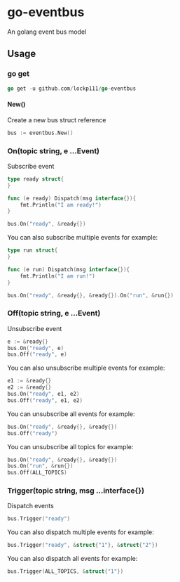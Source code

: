 # go-eventbus

An golang event bus model

## Usage

### go get
```go
go get -u github.com/lockp111/go-eventbus
```

#### New()

Create a new bus struct reference

```go
bus := eventbus.New()
```

### On(topic string, e ...Event)

Subscribe event

```go
type ready struct{
}

func (e ready) Dispatch(msg interface{}){
    fmt.Println("I am ready!")
}

bus.On("ready", &ready{})
```

You can also subscribe multiple events for example:

```go
type run struct{
}

func (e run) Dispatch(msg interface{}){
    fmt.Println("I am run!")
}

bus.On("ready", &ready{}, &ready{}).On("run", &run{})
```

### Off(topic string, e ...Event)

Unsubscribe event

```go
e := &ready{}
bus.On("ready", e)
bus.Off("ready", e)
```

You can also unsubscribe multiple events for example:

```go
e1 := &ready{}
e2 := &ready{}
bus.On("ready", e1, e2)
bus.Off("ready", e1, e2)
```

You can unsubscribe all events for example:

```go
bus.On("ready", &ready{}, &ready{})
bus.Off("ready")
```

You can unsubscribe all topics for example:

```go
bus.On("ready", &ready{}, &ready{})
bus.On("run", &run{})
bus.Off(ALL_TOPICS)
```

### Trigger(topic string, msg ...interface{})

Dispatch events

```go
bus.Trigger("ready")
```

You can also dispatch multiple events for example:

```go
bus.Trigger("ready", &struct{"1"}, &struct{"2"})
```

You can also dispatch all events for example:

```go
bus.Trigger(ALL_TOPICS, &struct{"1"})
```